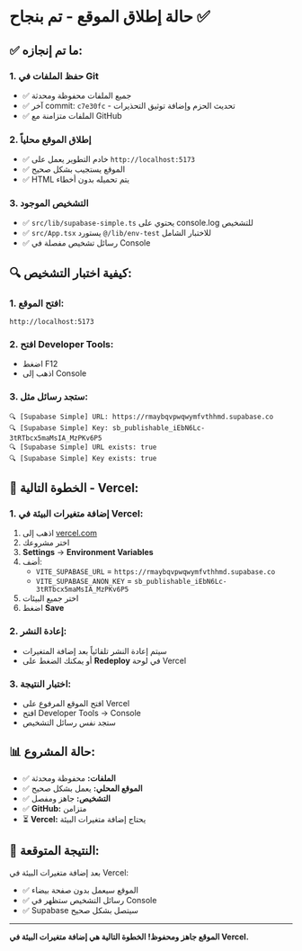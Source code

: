 # حالة إطلاق الموقع - تم بنجاح ✅

## ✅ ما تم إنجازه:

### 1. حفظ الملفات في Git
- ✅ جميع الملفات محفوظة ومحدثة
- ✅ آخر commit: `c7e30fc` - تحديث الحزم وإضافة توثيق التحذيرات
- ✅ الملفات متزامنة مع GitHub

### 2. إطلاق الموقع محلياً
- ✅ خادم التطوير يعمل على `http://localhost:5173`
- ✅ الموقع يستجيب بشكل صحيح
- ✅ HTML يتم تحميله بدون أخطاء

### 3. التشخيص الموجود
- ✅ `src/lib/supabase-simple.ts` يحتوي على console.log للتشخيص
- ✅ `src/App.tsx` يستورد `@/lib/env-test` للاختبار الشامل
- ✅ رسائل تشخيص مفصلة في Console

## 🔍 كيفية اختبار التشخيص:

### 1. افتح الموقع:
```
http://localhost:5173
```

### 2. افتح Developer Tools:
- اضغط F12
- اذهب إلى Console

### 3. ستجد رسائل مثل:
```
🔍 [Supabase Simple] URL: https://rmaybqvpwqwymfvthhmd.supabase.co
🔍 [Supabase Simple] Key: sb_publishable_iEbN6Lc-3tRTbcx5maMsIA_MzPKv6P5
🔍 [Supabase Simple] URL exists: true
🔍 [Supabase Simple] Key exists: true
```

## 🚀 الخطوة التالية - Vercel:

### 1. إضافة متغيرات البيئة في Vercel:
1. اذهب إلى [vercel.com](https://vercel.com)
2. اختر مشروعك
3. **Settings** → **Environment Variables**
4. أضف:
   - `VITE_SUPABASE_URL` = `https://rmaybqvpwqwymfvthhmd.supabase.co`
   - `VITE_SUPABASE_ANON_KEY` = `sb_publishable_iEbN6Lc-3tRTbcx5maMsIA_MzPKv6P5`
5. اختر جميع البيئات
6. اضغط **Save**

### 2. إعادة النشر:
- سيتم إعادة النشر تلقائياً بعد إضافة المتغيرات
- أو يمكنك الضغط على **Redeploy** في لوحة Vercel

### 3. اختبار النتيجة:
- افتح الموقع المرفوع على Vercel
- افتح Developer Tools → Console
- ستجد نفس رسائل التشخيص

## 📊 حالة المشروع:

- ✅ **الملفات:** محفوظة ومحدثة
- ✅ **الموقع المحلي:** يعمل بشكل صحيح
- ✅ **التشخيص:** جاهز ومفصل
- ✅ **GitHub:** متزامن
- ⏳ **Vercel:** يحتاج إضافة متغيرات البيئة

## 🎯 النتيجة المتوقعة:

بعد إضافة متغيرات البيئة في Vercel:
- ✅ الموقع سيعمل بدون صفحة بيضاء
- ✅ رسائل التشخيص ستظهر في Console
- ✅ Supabase سيتصل بشكل صحيح

---

**الموقع جاهز ومحفوظ! الخطوة التالية هي إضافة متغيرات البيئة في Vercel.**
